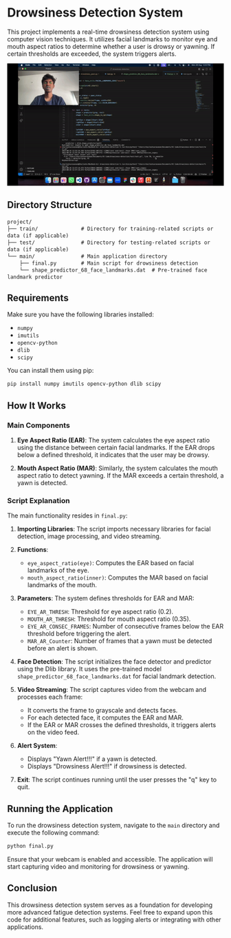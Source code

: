 # Drowsiness Detection System

This project implements a real-time drowsiness detection system using computer vision techniques. It utilizes facial landmarks to monitor eye and mouth aspect ratios to determine whether a user is drowsy or yawning. If certain thresholds are exceeded, the system triggers alerts.

![demo](detection.gif)

## Directory Structure

```
project/
├── train/              # Directory for training-related scripts or data (if applicable)
├── test/               # Directory for testing-related scripts or data (if applicable)
└── main/               # Main application directory
    ├── final.py        # Main script for drowsiness detection
    └── shape_predictor_68_face_landmarks.dat  # Pre-trained face landmark predictor
```

## Requirements

Make sure you have the following libraries installed:

- `numpy`
- `imutils`
- `opencv-python`
- `dlib`
- `scipy`

You can install them using pip:

```bash
pip install numpy imutils opencv-python dlib scipy
```

## How It Works

### Main Components

1. **Eye Aspect Ratio (EAR)**: The system calculates the eye aspect ratio using the distance between certain facial landmarks. If the EAR drops below a defined threshold, it indicates that the user may be drowsy.

2. **Mouth Aspect Ratio (MAR)**: Similarly, the system calculates the mouth aspect ratio to detect yawning. If the MAR exceeds a certain threshold, a yawn is detected.

### Script Explanation

The main functionality resides in `final.py`:

1. **Importing Libraries**: The script imports necessary libraries for facial detection, image processing, and video streaming.

2. **Functions**:
   - `eye_aspect_ratio(eye)`: Computes the EAR based on facial landmarks of the eye.
   - `mouth_aspect_ratio(inner)`: Computes the MAR based on facial landmarks of the mouth.

3. **Parameters**: The system defines thresholds for EAR and MAR:
   - `EYE_AR_THRESH`: Threshold for eye aspect ratio (0.2).
   - `MOUTH_AR_THRESH`: Threshold for mouth aspect ratio (0.35).
   - `EYE_AR_CONSEC_FRAMES`: Number of consecutive frames below the EAR threshold before triggering the alert.
   - `MAR_AR_Counter`: Number of frames that a yawn must be detected before an alert is shown.

4. **Face Detection**: The script initializes the face detector and predictor using the Dlib library. It uses the pre-trained model `shape_predictor_68_face_landmarks.dat` for facial landmark detection.

5. **Video Streaming**: The script captures video from the webcam and processes each frame:
   - It converts the frame to grayscale and detects faces.
   - For each detected face, it computes the EAR and MAR.
   - If the EAR or MAR crosses the defined thresholds, it triggers alerts on the video feed.

6. **Alert System**: 
   - Displays "Yawn Alert!!!" if a yawn is detected.
   - Displays "Drowsiness Alert!!!" if drowsiness is detected.
   
7. **Exit**: The script continues running until the user presses the "q" key to quit.

## Running the Application

To run the drowsiness detection system, navigate to the `main` directory and execute the following command:

```bash
python final.py
```

Ensure that your webcam is enabled and accessible. The application will start capturing video and monitoring for drowsiness or yawning.

## Conclusion

This drowsiness detection system serves as a foundation for developing more advanced fatigue detection systems. Feel free to expand upon this code for additional features, such as logging alerts or integrating with other applications.
